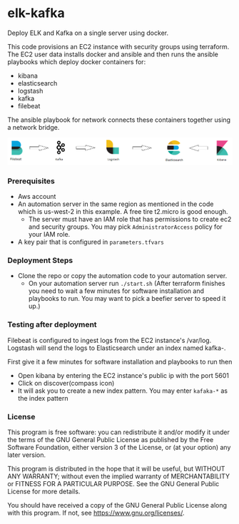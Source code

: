 # elk-kafka
Deploy ELK and Kafka on a single server using docker.



This code provisions an EC2 instance with security groups using terraform. The EC2 user data installs docker and ansible and then runs the ansible playbooks which deploy docker containers for:
- kibana
- elasticsearch
- logstash
- kafka
- filebeat

The ansible playbook for network connects these containers together using a network bridge.

![](https://github.com/tadayoni1/elk-kafka/blob/master/arch.png)

### Prerequisites
- Aws account
- An automation server in the same region as mentioned in the code which is us-west-2 in this example. A free tire t2.micro is good enough.
  - The server must have an IAM role that has permissions to create ec2 and security groups. You may pick ```AdministratorAccess``` policy for your IAM role.
- A key pair that is configured in `parameters.tfvars`

### Deployment Steps
- Clone the repo or copy the automation code to your automation server.
  - On your automation server run `./start.sh` (After terraform finishes you need to wait a few minutes for software installation and playbooks to run. You may want to pick a beefier server to speed it up.)

### Testing after deployment
Filebeat is configured to ingest logs from the EC2 instance's /var/log. Logstash will send the logs to Elasticsearch under an index named kafka-<date>. 
  
First give it a few minutes for software installation and playbooks to run then
  - Open kibana by entering the EC2 instance's public ip with the port 5601
  - Click on discover(compass icon)
  - It will ask you to create a new index pattern. You may enter `kafaka-*` as the index pattern

### License

This program is free software: you can redistribute it and/or modify it under the terms of the GNU General Public License as published by the Free Software Foundation, either version 3 of the License, or (at your option) any later version.

This program is distributed in the hope that it will be useful, but WITHOUT ANY WARRANTY; without even the implied warranty of MERCHANTABILITY or FITNESS FOR A PARTICULAR PURPOSE.  See the GNU General Public License for more details.

You should have received a copy of the GNU General Public License along with this program.  If not, see <https://www.gnu.org/licenses/>.
